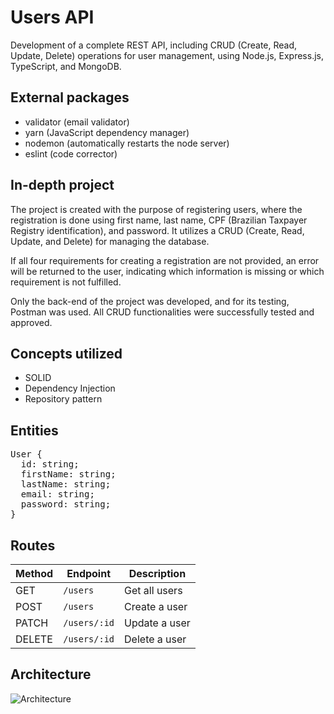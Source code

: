 # Users API 

Development of a complete REST API, including CRUD (Create, Read, Update, Delete) operations for user management, using Node.js, Express.js, TypeScript, and MongoDB.

## External packages

- validator (email validator)
- yarn (JavaScript dependency manager)
- nodemon (automatically restarts the node server)
- eslint (code corrector)

## In-depth project

The project is created with the purpose of registering users, where the registration is done using first name, last name, CPF (Brazilian Taxpayer Registry identification), and password. It utilizes a CRUD (Create, Read, Update, and Delete) for managing the database. 

If all four requirements for creating a registration are not provided, an error will be returned to the user, indicating which information is missing or which requirement is not fulfilled.

Only the back-end of the project was developed, and for its testing, Postman was used. All CRUD functionalities were successfully tested and approved.

## Concepts utilized

- SOLID
- Dependency Injection
- Repository pattern

## Entities 

<pre>
User {
  id: string;
  firstName: string;
  lastName: string;
  email: string;
  password: string;
}</pre>

## Routes 

| Method | Endpoint                   | Description                      |
|--------|----------------------------|----------------------------------|
| GET    | `/users`                   | Get all users                    |
| POST   | `/users`                   | Create a user                    |
| PATCH  | `/users/:id`               | Update a user                    |
| DELETE | `/users/:id`               | Delete a user                    | 


## Architecture

![Architecture](https://imgur.com/k5mXFoZ.png)










